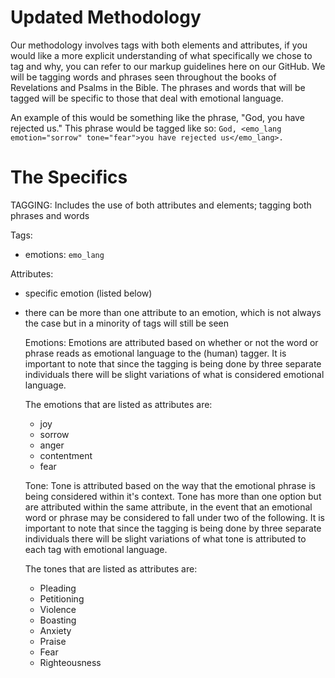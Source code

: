 # Updated Methodology

Our methodology involves tags with both elements and attributes, if you would like a more explicit understanding of what specifically we chose to tag and why, you can refer to our markup guidelines here on our GitHub. We will be tagging words and phrases seen throughout the books of Revelations and Psalms in the Bible. The phrases and words that will be tagged will be specific to those that deal with emotional language. 

An example of this would be something like the phrase, "God, you have rejected us." This phrase would be tagged like so: `God, <emo_lang emotion="sorrow" tone="fear">you have rejected us</emo_lang>.`

# The Specifics

TAGGING:
Includes the use of both attributes and elements; tagging both phrases and words

Tags: 
- emotions: `emo_lang`

Attributes: 
- specific emotion (listed below)
- there can be more than one attribute to an emotion, which is not always the case but in a minority of tags will still be seen

  Emotions: Emotions are attributed based on whether or not the word or phrase reads as emotional language to the (human) tagger. It is important to note that since the tagging is being done by three separate individuals there will be slight variations of what is considered emotional language.
  
  The emotions that are listed as attributes are: 
  - joy
  - sorrow
  - anger
  - contentment
  - fear

  Tone: Tone is attributed based on the way that the emotional phrase is being considered within it's context. Tone has more than one option but are attributed within the same attribute, in the event that an emotional word or phrase may be considered to fall under two of the following. It is important to note that since the tagging is being done by three separate individuals there will be slight variations of what tone is attributed to each tag with emotional language.
  
  The tones that are listed as attributes are:
  - Pleading
  - Petitioning
  - Violence
  - Boasting
  - Anxiety
  - Praise
  - Fear
  - Righteousness
